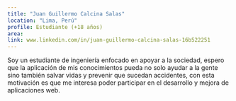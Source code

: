 ```yaml
---
title: "Juan Guillermo Calcina Salas"
location: "Lima, Perú"
profile: Estudiante (+18 años)
area: 
link: www.linkedin.com/in/juan-guillermo-calcina-salas-16b522251
---
```


Soy un estudiante de ingeniería enfocado en apoyar a la sociedad, espero que la aplicación de mis conocimientos pueda no solo ayudar a la gente sino también salvar vidas y prevenir que sucedan accidentes, con esta motivación es que me interesa poder participar en el desarrollo y mejora de aplicaciones web.